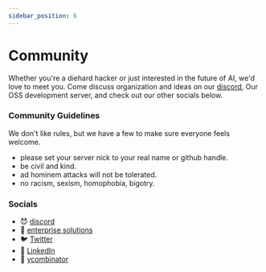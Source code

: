```yaml
---
sidebar_position: 6
---
```


# Community
Whether you're a diehard hacker or just interested in the future of AI, we'd love to meet you. Come discuss organization and ideas on our [discord](https://discord.gg/qaFf7S373c), Our OSS development server, and check out our other socials below.


### Community Guidelines
We don't like rules, but we have a few to make sure everyone feels welcome.

- please set your server nick to your real name or github handle.
- be civil and kind.
- ad hominem attacks will not be tolerated.
- no racism, sexism, homophobia, bigotry.

### Socials

- 😈 [discord](https://discord.gg/qaFf7S373c)
- 📸 [enterprise solutions](https://anarchy.ai/)
- 🐦 [Twitter](https://twitter.com/anarchy_ai_inc)
- 📘 [LinkedIn](https://www.linkedin.com/company/anarchy-ai)
- 🌟 [ycombinator](https://www.ycombinator.com/companies/anarchy)
